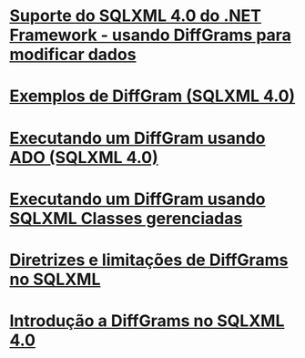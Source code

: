 # [Suporte do SQLXML 4.0 do .NET Framework - usando DiffGrams para modificar dados](sqlxml-4-0-net-framework-support-using-diffgrams-to-modify-data.md)

# [Exemplos de DiffGram (SQLXML 4.0)](diffgram-examples-sqlxml-4-0.md)
# [Executando um DiffGram usando ADO (SQLXML 4.0)](executing-a-diffgram-by-using-ado-sqlxml-4-0.md)
# [Executando um DiffGram usando SQLXML Classes gerenciadas](executing-a-diffgram-by-using-sqlxml-managed-classes.md)
# [Diretrizes e limitações de DiffGrams no SQLXML](guidelines-and-limitations-of-diffgrams-in-sqlxml.md)
# [Introdução a DiffGrams no SQLXML 4.0](introduction-to-diffgrams-in-sqlxml-4-0.md)
